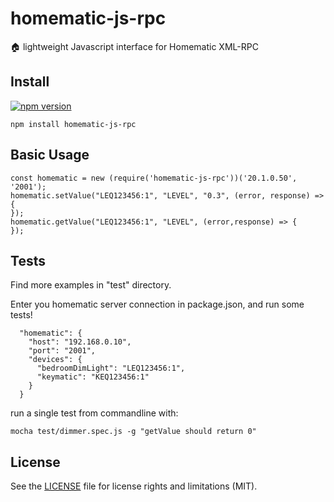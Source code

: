 # homematic-js-rpc  
:house: lightweight Javascript interface for Homematic XML-RPC

## Install

[![npm version](https://badge.fury.io/js/homematic-js-rpc.svg)](https://badge.fury.io/js/homematic-js-rpc)

```
npm install homematic-js-rpc
```

## Basic Usage
```
const homematic = new (require('homematic-js-rpc'))('20.1.0.50', '2001');
homematic.setValue("LEQ123456:1", "LEVEL", "0.3", (error, response) => {
});
homematic.getValue("LEQ123456:1", "LEVEL", (error,response) => {
});
```

## Tests
Find more examples in "test" directory.

Enter you homematic server connection in package.json, and run some tests!
```
  "homematic": {
    "host": "192.168.0.10",
    "port": "2001",
    "devices": {
      "bedroomDimLight": "LEQ123456:1",
      "keymatic": "KEQ123456:1"
    }
  }
```

run a single test from commandline with:
```
mocha test/dimmer.spec.js -g "getValue should return 0"
```

## License
See the [LICENSE](LICENSE.md) file for license rights and limitations (MIT).
